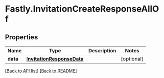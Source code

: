 # Fastly.InvitationCreateResponseAllOf

## Properties

Name | Type | Description | Notes
------------ | ------------- | ------------- | -------------
**data** | [**InvitationResponseData**](InvitationResponseData.md) |  | [optional] 


[[Back to API list]](../../README.md#endpoints) [[Back to README]](../../README.md)
